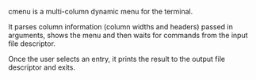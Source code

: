 cmenu is a multi-column dynamic menu for the terminal.

It parses column information (column widths and headers) passed in arguments,
shows the menu and then waits for commands from the input file descriptor.

Once the user selects an entry, it prints the result to the output file descriptor
and exits.
